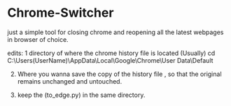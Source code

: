 # Chrome-Switcher

just a simple tool for closing chrome and reopening all the latest webpages in browser of choice.

edits:
1 directory of where the chrome history file is located (Usually)
cd C:\Users\(UserName)\AppData\Local\Google\Chrome\User Data\Default

2. Where you wanna save the copy of the history file , so that the original remains unchanged and untouched.

3. keep the (to_edge.py) in the same directory.


 
